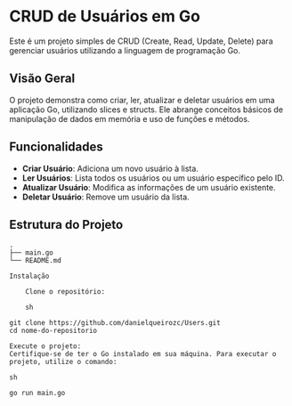 # CRUD de Usuários em Go

Este é um projeto simples de CRUD (Create, Read, Update, Delete) para gerenciar usuários utilizando a linguagem de programação Go.

## Visão Geral

O projeto demonstra como criar, ler, atualizar e deletar usuários em uma aplicação Go, utilizando slices e structs. Ele abrange conceitos básicos de manipulação de dados em memória e uso de funções e métodos.

## Funcionalidades

- **Criar Usuário**: Adiciona um novo usuário à lista.
- **Ler Usuários**: Lista todos os usuários ou um usuário específico pelo ID.
- **Atualizar Usuário**: Modifica as informações de um usuário existente.
- **Deletar Usuário**: Remove um usuário da lista.

## Estrutura do Projeto

```plaintext
.
├── main.go
└── README.md

Instalação

    Clone o repositório:

    sh

git clone https://github.com/danielqueirozc/Users.git
cd nome-do-repositorio

Execute o projeto:
Certifique-se de ter o Go instalado em sua máquina. Para executar o projeto, utilize o comando:

sh

go run main.go
